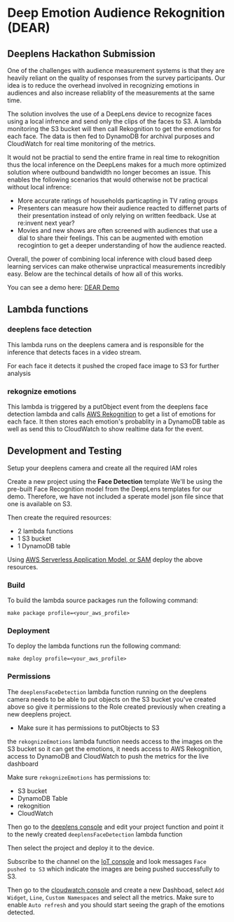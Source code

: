 # Deep Emotion Audience Rekognition (DEAR)
## Deeplens Hackathon Submission

One of the challenges with audience measurement systems is that they are heavily reliant on the quality of responses from the survey participants. Our idea is to reduce the overhead involved in recognizing emotions in audiences and also increase reliablity of the measurements at the same time.

The solution involves the use of a DeepLens device to recognize faces using a local infrence and send only the clips of the faces to S3. A lambda monitoring the S3 bucket will then call Rekognition to get the emotions for each face. The data is then fed to DynamoDB for archival purposes and CloudWatch for real time monitoring of the metrics. 

It would not be practial to send the entire frame in real time to rekognition thus the local inference on the DeepLens makes for a much more optimized solution where outbound bandwidth no longer becomes an issue. This enables the following scenarios that would otherwise not be practical without local infrence: 

* More accurate ratings of households particapting in TV rating groups
* Presenters can measure how their audience reacted to differnet parts of their presentation instead of only relying on written feedback.  Use at re:invent next year?
* Movies and new shows are often screened with audiences that use a dial to share their feelings. This can be augmented with emotion recogintion to get a deeper understanding of how the audience reacted. 

Overall, the power of combining local inference with cloud based deep learning services can make otherwise unpractical measurements incredibly easy.  Below are the techincal details of how all of this works.

You can see a demo here: [DEAR Demo](https://youtu.be/XJwzzYciQjM)

## Lambda functions

### deeplens face detection

This lambda runs on the deeplens camera and is responsible for the inference that detects faces
in a video stream.

For each face it detects it pushed the croped face image to S3 for further analysis 

### rekognize emotions

This lambda is triggered by a putObject event from the deeplens face detection lambda and calls
[AWS Rekognition](https://aws.amazon.com/rekognition/) to get a list of emotions for each face.
It then stores each emotion's probablity in a DynamoDB table as well as send this to CloudWatch
to show realtime data for the event.

## Development and Testing

Setup your deeplens camera and create all the required IAM roles

Create a new project using the **Face Detection** template
We'll be using the pre-built Face Recognition model from the DeepLens templates for our demo. Therefore, we have not included a sperate model json file since that one is available on S3.

Then create the required resources:
* 2 lambda functions
* 1 S3 bucket
* 1 DynamoDB table

Using [AWS Serverless Application Model, or SAM](https://github.com/awslabs/serverless-application-model) deploy the above resources. 

### Build

To build the lambda source packages run the following command:

```
make package profile=<your_aws_profile>
```

### Deployment

To deploy the lambda functions run the following command:

```
make deploy profile=<your_aws_profile>
```

### Permissions

The `deeplensFaceDetection` lambda function running on the deeplens camera needs to 
be able to put objects on the S3 bucket you've created above so give it permissions
to the Role created previously when creating a new deeplens project. 

- Make sure it has permissions to putObjects to S3

the `rekognizeEmotions` lambda function needs access to the images on the S3 bucket 
so it can get the emotions, it needs access to AWS Rekognition, access to DynamoDB 
and CloudWatch to push the metrics for the live dashboard

Make sure `rekognizeEmotions` has permissions to:
- S3 bucket 
- DynamoDB Table
- rekognition
- CloudWatch 

Then go to the [deeplens console]() and edit your project function and point it
to the newly created `deeplensFaceDetection` lambda function

Then select the project and deploy it to the device. 

Subscribe to the channel on the [IoT console](https://console.aws.amazon.com/iot/home?region=us-east-1#/test) and look messages `Face pushed to S3` which indicate the images are
being pushed successfully to S3.

Then go to the [cloudwatch console](https://console.aws.amazon.com/cloudwatch/home?region=us-east-1#)
and create a new Dashboad, select `Add Widget`, `Line`, `Custom Namespaces` and select
all the metrics.
Make sure to enable `Auto refresh` and you should start seeing the graph of the emotions
detected. 

